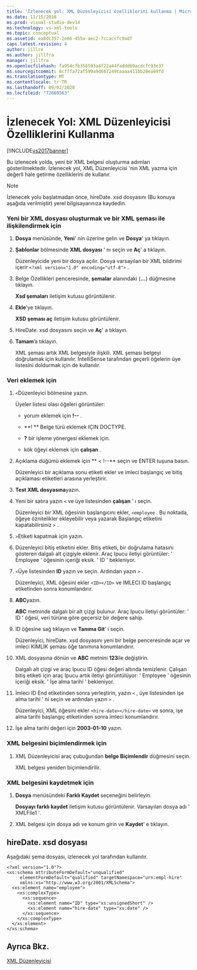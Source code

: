 ```yaml
---
title: 'İzlenecek yol: XML Düzenleyicisi özelliklerini kullanma | Microsoft Docs'
ms.date: 11/15/2016
ms.prod: visual-studio-dev14
ms.technology: vs-xml-tools
ms.topic: conceptual
ms.assetid: ea8dc357-2e66-455a-aec2-7ccaccfc9adf
caps.latest.revision: 4
author: jillre
ms.author: jillfra
manager: jillfra
ms.openlocfilehash: fa954cfb356593a4f22a44faddd69acdcfc93e37
ms.sourcegitcommit: 6cfffa72af599a9d667249caaaa411bb28ea69fd
ms.translationtype: MT
ms.contentlocale: tr-TR
ms.lasthandoff: 09/02/2020
ms.locfileid: "72669563"
---
```

# <a name="walkthrough-using-xml-editor-features"></a>İzlenecek Yol: XML Düzenleyicisi Özelliklerini Kullanma
[!INCLUDE[vs2017banner](../includes/vs2017banner.md)]

Bu izlenecek yolda, yeni bir XML belgesi oluşturma adımları gösterilmektedir. İzlenecek yol, XML Düzenleyicisi 'nin XML yazma için değerli hale getirme özelliklerini de kullanır.

> [!NOTE]
> İzlenecek yolu başlatmadan önce, hireDate. xsd dosyasını (Bu konuya aşağıda verilmiştir) yerel bilgisayarınıza kaydedin.

### <a name="to-create-a-new-xml-file-and-associate-it-with-an-xml-schema"></a>Yeni bir XML dosyası oluşturmak ve bir XML şeması ile ilişkilendirmek için

1. **Dosya** menüsünde, **Yeni**' nin üzerine gelin ve **Dosya**' ya tıklayın.

2. **Şablonlar** bölmesinde **XML dosyası** ' nı seçin ve **Aç**' a tıklayın.

     Düzenleyicide yeni bir dosya açılır. Dosya varsayılan bir XML bildirimi içerir `<?xml version="1.0" encoding="utf-8">` .

3. Belge Özellikleri penceresinde, **şemalar** alanındaki (**...**) düğmesine tıklayın.

     **Xsd şemaları** iletişim kutusu görüntülenir.

4. **Ekle**'ye tıklayın.

     **XSD şeması aç** iletişim kutusu görüntülenir.

5. HireDate. xsd dosyasını seçin ve **Aç**' a tıklayın.

6. **Tamam**’a tıklayın.

     XML şeması artık XML belgesiyle ilişkili. XML şeması belgeyi doğrulamak için kullanılır. IntelliSense tarafından geçerli öğelerin üye listesini doldurmak için de kullanılır.

### <a name="to-add-data"></a>Veri eklemek için

1. `<`Düzenleyici bölmesine yazın.

     Üyeler listesi olası öğeleri görüntüler:

    - yorum eklemek için **!--** .

    - **! ** Belge türü eklemek IÇIN DOCTYPE.

    - **?** bir işleme yönergesi eklemek için.

    - kök öğeyi eklemek için **çalışan** .

2. Açıklama düğümü eklemek için ** \< !--** seçin ve ENTER tuşuna basın.

     Düzenleyici bir açıklama sonu etiketi ekler ve imleci başlangıç ve bitiş açıklaması etiketleri arasına yerleştirir.

3. **Test XML dosyasına**yazın.

4. Yeni bir satıra yazın `<` ve üye listesinden **çalışan** ' ı seçin.

     Düzenleyici bir XML öğesinin başlangıcını ekler, `<employee` . Bu noktada, öğeye öznitelikler ekleyebilir veya yazarak Başlangıç etiketini kapatabilirsiniz `>` .

5. `>`Etiketi kapatmak için yazın.

6. Düzenleyici bitiş etiketini ekler. Bitiş etiketi, bir doğrulama hatasını gösteren dalgalı alt çizgiyle eklenir. Araç Ipucu iletiyi görüntüler: ' Employee ' öğesinin içeriği eksik. ' ID ' bekleniyor.

7. `<`Üye listesinden **ID** yazın ve seçin. Ardından yazın `>` .

     Düzenleyici, XML öğesini ekler `<ID></ID>` ve IMLECI ID başlangıç etiketinden sonra konumlandırır.

8. **ABC**yazın.

     **ABC** metninde dalgalı bir alt çizgi bulunur. Araç Ipucu iletiyi görüntüler: ' ID ' öğesi, veri türüne göre geçersiz bir değere sahip.

9. ID öğesine sağ tıklayın ve **Tanıma Git**' i seçin.

     Düzenleyici, hireDate. xsd dosyasını yeni bir belge penceresinde açar ve imleci KIMLIK şeması öğe tanımına konumlandırır.

10. XML dosyasına dönün ve **ABC** metnini **123**ile değiştirin.

     Dalgalı alt çizgi ve araç Ipucu ID öğesi değeri altında temizlenir. Çalışan bitiş etiketi için araç Ipucu artık iletiyi görüntülüyor: ' Employee ' öğesinin içeriği eksik. ' İşe alma tarihi ' bekleniyor.

11. İmleci ID End etiketinden sonra yerleştirin, yazın `<` , üye listesinden işe alma tarihi ' ni seçin ve ardından yazın `>` .

     Düzenleyici, XML öğesini ekler `<hire-date></hire-date>` ve sonra, işe alma tarihi başlangıç etiketinden sonra imleci konumlandırır.

12. İşe alma tarihi değeri için **2003-01-10** yazın.

### <a name="to-format-the-xml-document"></a>XML belgesini biçimlendirmek için

1. XML Düzenleyicisi araç çubuğundan **belge Biçimlendir** düğmesini seçin.

     XML belgesi yeniden biçimlendirilir.

### <a name="to-save-the-xml-document"></a>XML belgesini kaydetmek için

1. **Dosya** menüsündeki **Farklı Kaydet** seçeneğini belirleyin.

     **Dosyayı farklı kaydet** iletişim kutusu görüntülenir. Varsayılan dosya adı ' XMLFile1 '.

2. XML belgesi için dosya adı ve konum girin ve **Kaydet**' e tıklayın.

## <a name="hiredatexsd-file"></a>hireDate. xsd dosyası
 Aşağıdaki şema dosyası, izlenecek yol tarafından kullanılır.

```
<?xml version="1.0"?>
<xs:schema attributeFormDefault="unqualified"
     elementFormDefault="qualified" targetNamespace="urn:empl-hire"
     xmlns:xs="http://www.w3.org/2001/XMLSchema">
  <xs:element name="employee">
    <xs:complexType>
      <xs:sequence>
        <xs:element name="ID" type="xs:unsignedShort" />
        <xs:element name="hire-date" type="xs:date" />
      </xs:sequence>
    </xs:complexType>
  </xs:element>
</xs:schema>
```

## <a name="see-also"></a>Ayrıca Bkz.
 [XML Düzenleyicisi](../xml-tools/xml-editor.md)
